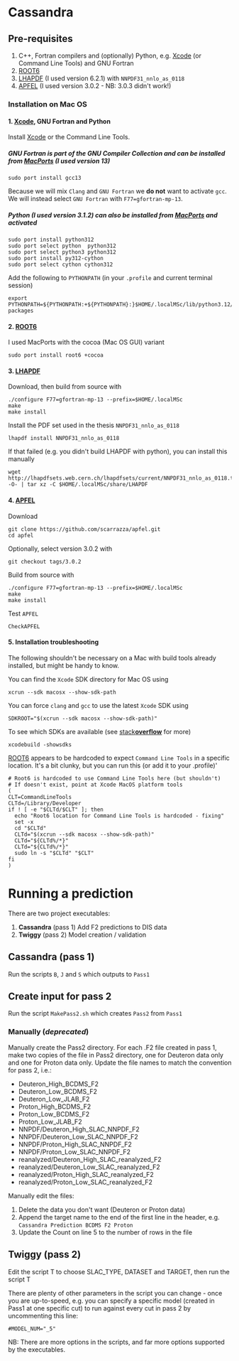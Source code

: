 # Cassandra

## Pre-requisites

1. C++, Fortran compilers and (optionally) Python, e.g. [Xcode] (or Command Line Tools) and GNU Fortran
2. [ROOT6]
3. [LHAPDF] (I used version 6.2.1) with `NNPDF31_nnlo_as_0118`
4. [APFEL] (I used version 3.0.2 - NB: 3.0.3 didn't work!)

[Xcode]: https://developer.apple.com/xcode/
[ROOT6]: https://root.cern.ch/
[LHAPDF]: https://lhapdf.hepforge.org
[APFEL]: https://apfel.hepforge.org

### Installation on Mac OS

#### 1. [Xcode][Xcode], GNU Fortran and Python

Install [Xcode][Xcode] or the Command Line Tools. 

##### GNU Fortran is part of the GNU Compiler Collection and can be installed from [MacPorts] (I used version 13)

[MacPorts]: https://macports.org

    sudo port install gcc13

Because we will mix `Clang` and `GNU Fortran` we **do not** want to activate `gcc`. We will instead select `GNU Fortran` with `F77=gfortran-mp-13`.  

##### Python (I used version 3.1.2) can also be installed from [MacPorts] and activated

    sudo port install python312
    sudo port select python  python312
    sudo port select python3 python312
    sudo port install py312-cython
    sudo port select cython cython312

Add the following to `PYTHONPATH` (in your `.profile` and current terminal session)

    export PYTHONPATH=${PYTHONPATH:+${PYTHONPATH}:}$HOME/.localMSc/lib/python3.12/site-packages

#### 2. [ROOT6][ROOT6]

I used MacPorts with the cocoa (Mac OS GUI) variant 

    sudo port install root6 +cocoa

#### 3. [LHAPDF][LHAPDF]

Download, then build from source with

    ./configure F77=gfortran-mp-13 --prefix=$HOME/.localMSc
    make
    make install

Install the PDF set used in the thesis `NNPDF31_nnlo_as_0118`

    lhapdf install NNPDF31_nnlo_as_0118

If that failed (e.g. you didn't build LHAPDF with python), you can install this manually

    wget http://lhapdfsets.web.cern.ch/lhapdfsets/current/NNPDF31_nnlo_as_0118.tar.gz -O- | tar xz -C $HOME/.localMSc/share/LHAPDF

#### 4. [APFEL][APFEL]

Download

    git clone https://github.com/scarrazza/apfel.git
    cd apfel

Optionally, select version 3.0.2 with

    git checkout tags/3.0.2

Build from source with

    ./configure F77=gfortran-mp-13 --prefix=$HOME/.localMSc
    make
    make install

Test `APFEL`

    CheckAPFEL

#### 5. Installation troubleshooting

The following shouldn't be necessary on a Mac with build tools already installed, but might be handy to know. 

You can find the `Xcode` SDK directory for Mac OS using

    xcrun --sdk macosx --show-sdk-path 

You can force `clang` and `gcc` to use the latest `Xcode` SDK using

    SDKROOT="$(xcrun --sdk macosx --show-sdk-path)"

To see which SDKs are available (see [stack**overflow**](https://stackoverflow.com/questions/18741675/how-to-get-the-path-of-latest-sdk-available-on-mac) for more)

    xcodebuild -showsdks

[ROOT6] appears to be hardcoded to expect `Command Line Tools` in a specific location. It's a bit clunky, but you can run this (or add it to your .profile)'

    # Root6 is hardcoded to use Command Line Tools here (but shouldn't)
    # If doesn't exist, point at Xcode MacOS platform tools
    (
    CLT=CommandLineTools
    CLTd=/Library/Developer
    if ! [ -e "$CLTd/$CLT" ]; then
      echo "Root6 location for Command Line Tools is hardcoded - fixing"
      set -x
      cd "$CLTd"
      CLTd="$(xcrun --sdk macosx --show-sdk-path)"
      CLTd="${CLTd%/*}"
      CLTd="${CLTd%/*}"
      sudo ln -s "$CLTd" "$CLT"
    fi
    )


# Running a prediction

There are two project executables:

1. **Cassandra** (pass 1) Add F2 predictions to DIS data
2. **Twiggy** (pass 2) Model creation / validation

## **Cassandra** (pass 1)

Run the scripts `B`, `J` and `S` which outputs to `Pass1`

## Create input for pass 2

Run the script `MakePass2.sh` which creates `Pass2` from `Pass1`

### Manually (*deprecated*)

Manually create the Pass2 directory. For each .F2 file created in pass 1, make two copies of the file in Pass2 directory, one for Deuteron data only and one for Proton data only. Update the file names to match the convention for pass 2, i.e.:

* Deuteron_High_BCDMS_F2
* Deuteron_Low_BCDMS_F2
* Deuteron_Low_JLAB_F2
* Proton_High_BCDMS_F2
* Proton_Low_BCDMS_F2
* Proton_Low_JLAB_F2
* NNPDF/Deuteron_High_SLAC_NNPDF_F2
* NNPDF/Deuteron_Low_SLAC_NNPDF_F2
* NNPDF/Proton_High_SLAC_NNPDF_F2
* NNPDF/Proton_Low_SLAC_NNPDF_F2
* reanalyzed/Deuteron_High_SLAC_reanalyzed_F2
* reanalyzed/Deuteron_Low_SLAC_reanalyzed_F2
* reanalyzed/Proton_High_SLAC_reanalyzed_F2
* reanalyzed/Proton_Low_SLAC_reanalyzed_F2

Manually edit the files:

1. Delete the data you don't want (Deuteron or Proton data)
2. Append the target name to the end of the first line in the header, e.g. `Cassandra Prediction BCDMS F2 Proton`
3. Update the Count on line 5 to the number of rows in the file

## **Twiggy** (pass 2)

Edit the script T to choose SLAC_TYPE, DATASET and TARGET, then run the script T

There are plenty of other parameters in the script you can change - once you are up-to-speed, e.g. you can specify a specific model (created in Pass1 at one specific cut) to run against every cut in pass 2 by uncommenting this line:

`#MODEL_NUM="_5"`

NB: There are more options in the scripts, and far more options supported by the executables.
